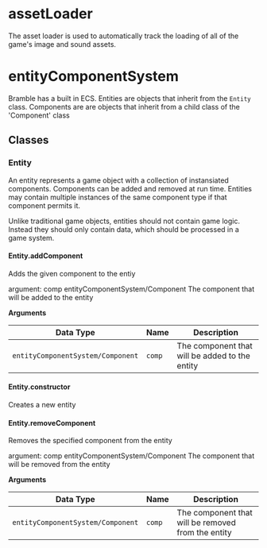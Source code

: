 # assetLoader
The asset loader is used to automatically track the loading of all of the game's image and sound assets.

# entityComponentSystem
Bramble has a built in ECS. Entities are objects that inherit from the `Entity` class. Components are are objects that inherit from a child class of the 'Component' class

## Classes

### Entity
An entity represents a game object with a collection of instansiated components. Components can be added and removed at run time. Entities may contain multiple instances of the same component type if that component permits it.

Unlike traditional game objects, entities should not contain game logic. Instead they should only contain data, which should be processed in a game system.

#### Entity.addComponent
Adds the given component to the entiy

argument: comp entityComponentSystem/Component The component that will be added to the entity

**Arguments**

| Data Type | Name | Description |
| --- | --- | --- |
| `entityComponentSystem/Component` | `comp` | The component that will be added to the entity |

#### Entity.constructor
Creates a new entity

#### Entity.removeComponent
Removes the specified component from the entity

argument: comp entityComponentSystem/Component The component that will be removed from the entity

**Arguments**

| Data Type | Name | Description |
| --- | --- | --- |
| `entityComponentSystem/Component` | `comp` | The component that will be removed from the entity |